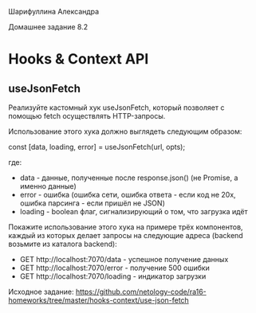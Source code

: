 Шарифуллина Александра

Домашнее задание 8.2

<h1>Hooks & Context API</h1>

<h2>useJsonFetch</h2>

Реализуйте кастомный хук useJsonFetch, который позволяет с помощью fetch осуществлять HTTP-запросы.

Использование этого хука должно выглядеть следующим образом:

const [data, loading, error] = useJsonFetch(url, opts);

где:
<ul>
  <li>data - данные, полученные после response.json() (не Promise, а именно данные)</li>
  <li>error - ошибка (ошибка сети, ошибка ответа - если код не 20x, ошибка парсинга - если пришёл не JSON)</li>
  <li>loading - boolean флаг, сигнализирующий о том, что загрузка идёт</li>
</ul>

Покажите использование этого хука на примере трёх компонентов, каждый из которых делает запросы на следующие адреса (backend возьмите из каталога backend):
<ul>
  <li>GET http://localhost:7070/data - успешное получение данных</li>
  <li>GET http://localhost:7070/error - получение 500 ошибки</li>
  <li>GET http://localhost:7070/loading - индикатор загрузки</li>
</ul>

Исходное задание:
https://github.com/netology-code/ra16-homeworks/tree/master/hooks-context/use-json-fetch
